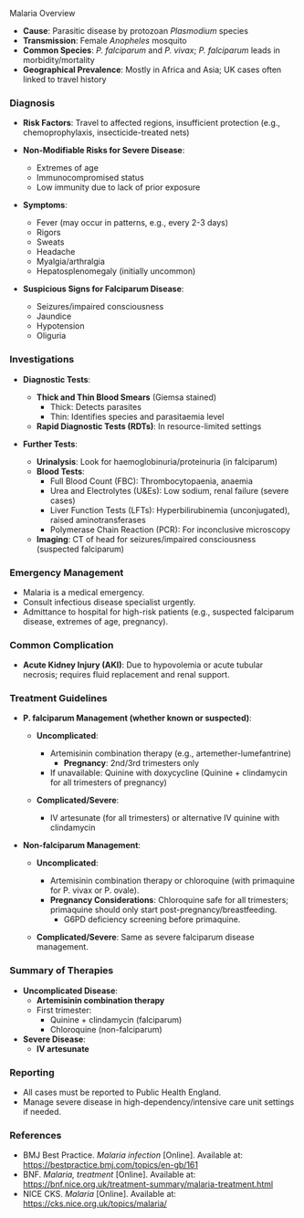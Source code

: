 Malaria Overview
- **Cause**: Parasitic disease by protozoan _Plasmodium_ species
- **Transmission**: Female _Anopheles_ mosquito
- **Common Species**: _P. falciparum_ and _P. vivax_; _P. falciparum_ leads in morbidity/mortality
- **Geographical Prevalence**: Mostly in Africa and Asia; UK cases often linked to travel history

### Diagnosis
- **Risk Factors**: Travel to affected regions, insufficient protection (e.g., chemoprophylaxis, insecticide-treated nets)
- **Non-Modifiable Risks for Severe Disease**: 
  - Extremes of age
  - Immunocompromised status
  - Low immunity due to lack of prior exposure
  
- **Symptoms**:
  - Fever (may occur in patterns, e.g., every 2-3 days)
  - Rigors
  - Sweats
  - Headache
  - Myalgia/arthralgia
  - Hepatosplenomegaly (initially uncommon)

- **Suspicious Signs for Falciparum Disease**:
  - Seizures/impaired consciousness
  - Jaundice
  - Hypotension
  - Oliguria

### Investigations
- **Diagnostic Tests**:
  - **Thick and Thin Blood Smears** (Giemsa stained)
    - Thick: Detects parasites
    - Thin: Identifies species and parasitaemia level
  - **Rapid Diagnostic Tests (RDTs)**: In resource-limited settings

- **Further Tests**:
  - **Urinalysis**: Look for haemoglobinuria/proteinuria (in falciparum)
  - **Blood Tests**:
    - Full Blood Count (FBC): Thrombocytopaenia, anaemia
    - Urea and Electrolytes (U&Es): Low sodium, renal failure (severe cases)
    - Liver Function Tests (LFTs): Hyperbilirubinemia (unconjugated), raised aminotransferases
    - Polymerase Chain Reaction (PCR): For inconclusive microscopy
  - **Imaging**: CT of head for seizures/impaired consciousness (suspected falciparum)

### Emergency Management
- Malaria is a medical emergency.
- Consult infectious disease specialist urgently.
- Admittance to hospital for high-risk patients (e.g., suspected falciparum disease, extremes of age, pregnancy).

### Common Complication
- **Acute Kidney Injury (AKI)**: Due to hypovolemia or acute tubular necrosis; requires fluid replacement and renal support.

### Treatment Guidelines
- **P. falciparum Management (whether known or suspected)**:
  - **Uncomplicated**: 
    - Artemisinin combination therapy (e.g., artemether-lumefantrine)
      - **Pregnancy**: 2nd/3rd trimesters only
    - If unavailable: Quinine with doxycycline (Quinine + clindamycin for all trimesters of pregnancy)

  - **Complicated/Severe**: 
    - IV artesunate (for all trimesters) or alternative IV quinine with clindamycin

- **Non-falciparum Management**:
  - **Uncomplicated**:
    - Artemisinin combination therapy or chloroquine (with primaquine for P. vivax or P. ovale).
    - **Pregnancy Considerations**: Chloroquine safe for all trimesters; primaquine should only start post-pregnancy/breastfeeding.
      - G6PD deficiency screening before primaquine.
  
  - **Complicated/Severe**: Same as severe falciparum disease management.

### Summary of Therapies
- **Uncomplicated Disease**:
  - **Artemisinin combination therapy**
  - First trimester: 
    - Quinine + clindamycin (falciparum)
    - Chloroquine (non-falciparum)
- **Severe Disease**: 
  - **IV artesunate**

### Reporting
- All cases must be reported to Public Health England.
- Manage severe disease in high-dependency/intensive care unit settings if needed.

### References
- BMJ Best Practice. _Malaria infection_ [Online]. Available at: <https://bestpractice.bmj.com/topics/en-gb/161>
- BNF. _Malaria, treatment_ [Online]. Available at: <https://bnf.nice.org.uk/treatment-summary/malaria-treatment.html>
- NICE CKS. _Malaria_ [Online]. Available at: <https://cks.nice.org.uk/topics/malaria/>